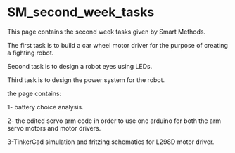 # SM_second_week_tasks

This page contains the second week tasks given by Smart Methods.

The first task is to build a car wheel motor driver for the purpose of creating a fighting robot.

Second task is to design a robot eyes using LEDs.

Third task is to design the power system for the robot. 

the page contains:

1- battery choice analysis.

2- the edited servo arm code in order to use one arduino for both the arm servo motors and motor drivers.

3-TinkerCad simulation and fritzing schematics for L298D motor driver.
